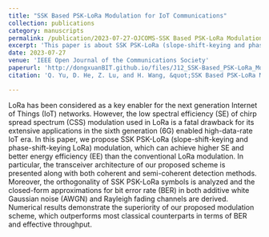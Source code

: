 ```yaml
---
title: "SSK Based PSK-LoRa Modulation for IoT Communications"
collection: publications
category: manuscripts
permalink: /publication/2023-07-27-OJCOMS-SSK Based PSK-LoRa Modulation for IoT Communications-number-12
excerpt: 'This paper is about SSK PSK-LoRa (slope-shift-keying and phase-shift-keying LoRa) modulation, which can achieve higher SE and better energy efficiency (EE) than the conventional LoRa modulation.'
date: 2023-07-27
venue: 'IEEE Open Journal of the Communications Society'
paperurl: 'http://dongxuanBIT.github.io/files/J12_SSK-Based_PSK-LoRa_Modulation_for_IoT_Communications.pdf'
citation: 'Q. Yu, D. He, Z. Lu, and H. Wang, &quot;SSK Based PSK-LoRa Modulation for IoT Communications,&quot; <i>IEEE Open J. Commun. Soc.</i>, vol. 4, pp. 1487–1498, Jul. 2023.'

---
```


LoRa has been considered as a key enabler for the next generation Internet of Things (IoT) networks. However, the low spectral efficiency (SE) of chirp spread spectrum (CSS) modulation used in LoRa is a fatal drawback for its extensive applications in the sixth generation (6G) enabled high-data-rate IoT era. In this paper, we propose SSK PSK-LoRa (slope-shift-keying and phase-shift-keying LoRa) modulation, which can achieve higher SE and better energy efficiency (EE) than the conventional LoRa modulation. In particular, the transceiver architecture of our proposed scheme is presented along with both coherent and semi-coherent detection methods. Moreover, the orthogonality of SSK PSK-LoRa symbols is analyzed and the closed-form approximations for bit error rate (BER) in both additive white Gaussian noise (AWGN) and Rayleigh fading channels are derived. Numerical results demonstrate the superiority of our proposed modulation scheme, which outperforms most classical counterparts in terms of BER and effective throughput.